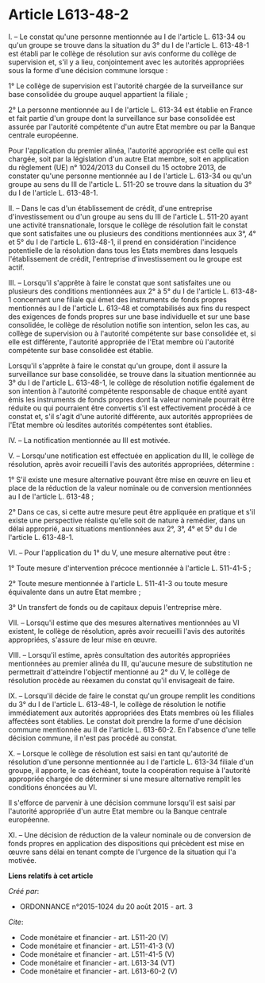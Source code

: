 # Article L613-48-2

I. – Le constat qu'une personne mentionnée au I de l'article L. 613-34 ou qu'un groupe se trouve dans la situation du 3° du I
de l'article L. 613-48-1 est établi par le collège de résolution sur avis conforme du collège de supervision et, s'il y a
lieu, conjointement avec les autorités appropriées sous la forme d'une décision commune lorsque : 

1° Le collège de supervision est l'autorité chargée de la surveillance sur base consolidée du groupe auquel appartient la
filiale ; 

2° La personne mentionnée au I de l'article L. 613-34 est établie en France et fait partie d'un groupe dont la surveillance
sur base consolidée est assurée par l'autorité compétente d'un autre Etat membre ou par la Banque centrale européenne. 

Pour l'application du premier alinéa, l'autorité appropriée est celle qui est chargée, soit par la législation d'un autre
Etat membre, soit en application du règlement (UE) n° 1024/2013 du Conseil du 15 octobre 2013, de constater qu'une personne
mentionnée au I de l'article L. 613-34 ou qu'un groupe au sens du III de l'article L. 511-20 se trouve dans la situation du
3° du I de l'article L. 613-48-1. 

II. – Dans le cas d'un établissement de crédit, d'une entreprise d'investissement ou d'un groupe au sens du III de l'article
L. 511-20 ayant une activité transnationale, lorsque le collège de résolution fait le constat que sont satisfaites une ou
plusieurs des conditions mentionnées aux 3°, 4° et 5° du I de l'article L. 613-48-1, il prend en considération l'incidence
potentielle de la résolution dans tous les Etats membres dans lesquels l'établissement de crédit, l'entreprise
d'investissement ou le groupe est actif. 

III. – Lorsqu'il s'apprête à faire le constat que sont satisfaites une ou plusieurs des conditions mentionnées aux 2° à 5° du
I de l'article L. 613-48-1 concernant une filiale qui émet des instruments de fonds propres mentionnés au I de l'article L.
613-48 et comptabilisés aux fins du respect des exigences de fonds propres sur une base individuelle et sur une base
consolidée, le collège de résolution notifie son intention, selon les cas, au collège de supervision ou à l'autorité
compétente sur base consolidée et, si elle est différente, l'autorité appropriée de l'Etat membre où l'autorité compétente
sur base consolidée est établie. 

Lorsqu'il s'apprête à faire le constat qu'un groupe, dont il assure la surveillance sur base consolidée, se trouve dans la
situation mentionnée au 3° du I de l'article L. 613-48-1, le collège de résolution notifie également de son intention à
l'autorité compétente responsable de chaque entité ayant émis les instruments de fonds propres dont la valeur nominale
pourrait être réduite ou qui pourraient être convertis s'il est effectivement procédé à ce constat et, s'il s'agit d'une
autorité différente, aux autorités appropriées de l'Etat membre où lesdites autorités compétentes sont établies. 

IV. – La notification mentionnée au III est motivée. 

V. – Lorsqu'une notification est effectuée en application du III, le collège de résolution, après avoir recueilli l'avis des
autorités appropriées, détermine : 

1° S'il existe une mesure alternative pouvant être mise en œuvre en lieu et place de la réduction de la valeur nominale ou de
conversion mentionnées au I de l'article L. 613-48 ; 

2° Dans ce cas, si cette autre mesure peut être appliquée en pratique et s'il existe une perspective réaliste qu'elle soit de
nature à remédier, dans un délai approprié, aux situations mentionnées aux 2°, 3°, 4° et 5° du I de l'article L. 613-48-1. 

VI. – Pour l'application du 1° du V, une mesure alternative peut être : 

1° Toute mesure d'intervention précoce mentionnée à l'article L. 511-41-5 ; 

2° Toute mesure mentionnée à l'article L. 511-41-3 ou toute mesure équivalente dans un autre Etat membre ; 

3° Un transfert de fonds ou de capitaux depuis l'entreprise mère. 

VII. – Lorsqu'il estime que des mesures alternatives mentionnées au VI existent, le collège de résolution, après avoir
recueilli l'avis des autorités appropriées, s'assure de leur mise en œuvre. 

VIII. – Lorsqu'il estime, après consultation des autorités appropriées mentionnées au premier alinéa du III, qu'aucune mesure
de substitution ne permettrait d'atteindre l'objectif mentionné au 2° du V, le collège de résolution procède au réexamen du
constat qu'il envisageait de faire. 

IX. – Lorsqu'il décide de faire le constat qu'un groupe remplit les conditions du 3° du I de l'article L. 613-48-1, le
collège de résolution le notifie immédiatement aux autorités appropriées des Etats membres où les filiales affectées sont
établies. Le constat doit prendre la forme d'une décision commune mentionnée au II de l'article L. 613-60-2. En l'absence
d'une telle décision commune, il n'est pas procédé au constat. 

X. – Lorsque le collège de résolution est saisi en tant qu'autorité de résolution d'une personne mentionnée au I de l'article
L. 613-34 filiale d'un groupe, il apporte, le cas échéant, toute la coopération requise à l'autorité appropriée chargée de
déterminer si une mesure alternative remplit les conditions énoncées au VI. 

Il s'efforce de parvenir à une décision commune lorsqu'il est saisi par l'autorité appropriée d'un autre Etat membre ou la
Banque centrale européenne. 

XI. – Une décision de réduction de la valeur nominale ou de conversion de fonds propres en application des dispositions qui
précèdent est mise en œuvre sans délai en tenant compte de l'urgence de la situation qui l'a motivée.

**Liens relatifs à cet article**

_Créé par_:

  - ORDONNANCE n°2015-1024 du 20 août 2015 - art. 3

_Cite_:

  - Code monétaire et financier - art. L511-20 (V)
  - Code monétaire et financier - art. L511-41-3 (V)
  - Code monétaire et financier - art. L511-41-5 (V)
  - Code monétaire et financier - art. L613-34 (VT)
  - Code monétaire et financier - art. L613-60-2 (V)
